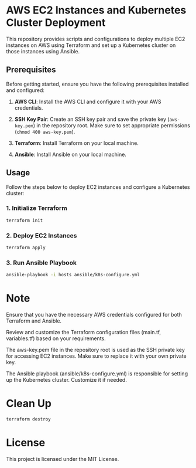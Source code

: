 # AWS EC2 Instances and Kubernetes Cluster Deployment

This repository provides scripts and configurations to deploy multiple EC2 instances on AWS using Terraform and set up a Kubernetes cluster on those instances using Ansible.

## Prerequisites

Before getting started, ensure you have the following prerequisites installed and configured:

1. **AWS CLI**: Install the AWS CLI and configure it with your AWS credentials.

2. **SSH Key Pair**: Create an SSH key pair and save the private key (`aws-key.pem`) in the repository root. Make sure to set appropriate permissions (`chmod 400 aws-key.pem`).

3. **Terraform**: Install Terraform on your local machine.

4. **Ansible**: Install Ansible on your local machine.

## Usage

Follow the steps below to deploy EC2 instances and configure a Kubernetes cluster:

### 1. Initialize Terraform

```bash
terraform init
```
### 2. Deploy EC2 Instances

```bash
terraform apply
```
### 3. Run Ansible Playbook

```bash
ansible-playbook -i hosts ansible/k8s-configure.yml
```

# Note

Ensure that you have the necessary AWS credentials configured for both Terraform and Ansible.

Review and customize the Terraform configuration files (main.tf, variables.tf) based on your requirements.

The aws-key.pem file in the repository root is used as the SSH private key for accessing EC2 instances. Make sure to replace it with your own private key.

The Ansible playbook (ansible/k8s-configure.yml) is responsible for setting up the Kubernetes cluster. Customize it if needed.

# Clean Up

```bash
terraform destroy
```
# License

This project is licensed under the MIT License.



